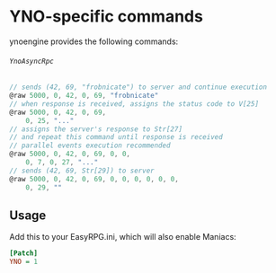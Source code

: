 # YNO-specific commands

ynoengine provides the following commands:

###### `YnoAsyncRpc`

```js
// sends (42, 69, "frobnicate") to server and continue execution
@raw 5000, 0, 42, 0, 69, "frobnicate"
// when response is received, assigns the status code to V[25]
@raw 5000, 0, 42, 0, 69,
    0, 25, "..."
// assigns the server's response to Str[27]
// and repeat this command until response is received
// parallel events execution recommended
@raw 5000, 0, 42, 0, 69, 0, 0,
    0, 7, 0, 27, "..."
// sends (42, 69, Str[29]) to server
@raw 5000, 0, 42, 0, 69, 0, 0, 0, 0, 0, 0,
    0, 29, ""
```

## Usage

Add this to your EasyRPG.ini, which will also enable Maniacs:

```ini
[Patch]
YNO = 1
```
